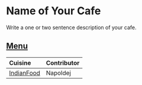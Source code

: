 # Name of Your Cafe

Write a one or two sentence description of your cafe.

## [Menu](menu.md)

| Cuisine                               | Contributor        |
|:--------------------------------------|--------------------|
| [IndianFood](menu.md/(#indian-food))                                    | Napoldej                 |


